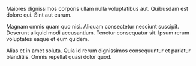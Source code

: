 Maiores dignissimos corporis ullam nulla voluptatibus aut. Quibusdam est dolore qui. Sint aut earum.
 Magnam omnis quam quo nisi. Aliquam consectetur nesciunt suscipit. Deserunt aliquid modi accusantium. Tenetur consequatur sit. Ipsum rerum voluptates eaque et eum quidem.
 Alias et in amet soluta. Quia id rerum dignissimos consequuntur et pariatur blanditiis. Omnis repellat quasi dolor quod.
